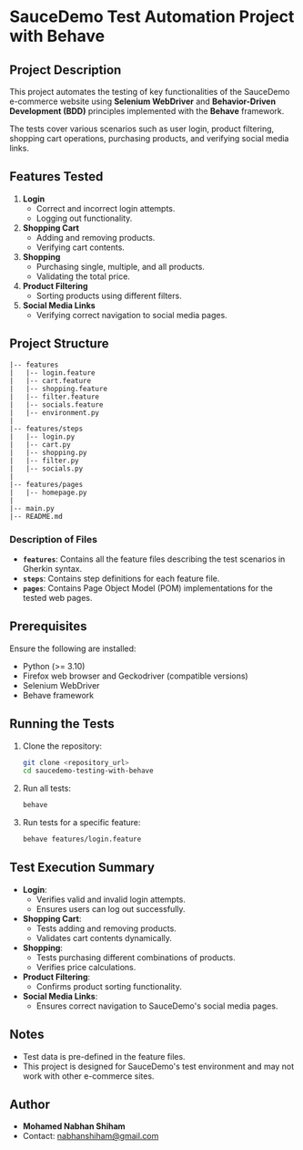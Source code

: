 # SauceDemo Test Automation Project with Behave

## Project Description
This project automates the testing of key functionalities of the SauceDemo e-commerce website using **Selenium WebDriver** and **Behavior-Driven Development (BDD)** principles implemented with the **Behave** framework.

The tests cover various scenarios such as user login, product filtering, shopping cart operations, purchasing products, and verifying social media links.

## Features Tested
1. **Login**
   - Correct and incorrect login attempts.
   - Logging out functionality.
2. **Shopping Cart**
   - Adding and removing products.
   - Verifying cart contents.
3. **Shopping**
   - Purchasing single, multiple, and all products.
   - Validating the total price.
4. **Product Filtering**
   - Sorting products using different filters.
5. **Social Media Links**
   - Verifying correct navigation to social media pages.

## Project Structure
```
|-- features
|   |-- login.feature
|   |-- cart.feature
|   |-- shopping.feature
|   |-- filter.feature
|   |-- socials.feature
|   |-- environment.py
|
|-- features/steps
|   |-- login.py
|   |-- cart.py
|   |-- shopping.py
|   |-- filter.py
|   |-- socials.py
|
|-- features/pages
|   |-- homepage.py
|
|-- main.py
|-- README.md
```

### Description of Files
- **`features`**: Contains all the feature files describing the test scenarios in Gherkin syntax.
- **`steps`**: Contains step definitions for each feature file.
- **`pages`**: Contains Page Object Model (POM) implementations for the tested web pages.

## Prerequisites
Ensure the following are installed:
- Python (>= 3.10)
- Firefox web browser and Geckodriver (compatible versions)
- Selenium WebDriver
- Behave framework

## Running the Tests
1. Clone the repository:
   ```bash
   git clone <repository_url>
   cd saucedemo-testing-with-behave
   ```

2. Run all tests:
   ```bash
   behave
   ```

3. Run tests for a specific feature:
   ```bash
   behave features/login.feature
   ```

## Test Execution Summary
- **Login**:
  - Verifies valid and invalid login attempts.
  - Ensures users can log out successfully.
- **Shopping Cart**:
  - Tests adding and removing products.
  - Validates cart contents dynamically.
- **Shopping**:
  - Tests purchasing different combinations of products.
  - Verifies price calculations.
- **Product Filtering**:
  - Confirms product sorting functionality.
- **Social Media Links**:
  - Ensures correct navigation to SauceDemo's social media pages.

## Notes
- Test data is pre-defined in the feature files.
- This project is designed for SauceDemo's test environment and may not work with other e-commerce sites.

## Author
- **Mohamed Nabhan Shiham**
- Contact: [nabhanshiham@gmail.com](mailto:nabhanshiham@gmail.com)

